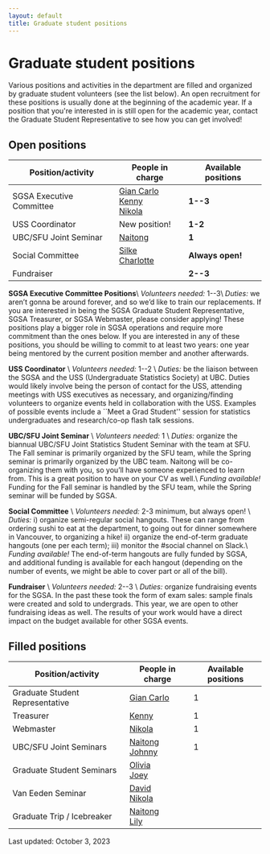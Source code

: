 ```yaml
---
layout: default
title: Graduate student positions
---
```


# Graduate student positions

Various positions and activities in the department are filled and organized by
graduate student volunteers (see the list below).
An open recruitment for these positions is usually done at the beginning of the academic year.
If a position that you're interested in is still open for the academic year,
contact the Graduate Student Representative to see how you can get involved!

## Open positions

| Position/activity | People in charge | Available positions |
| ----------------- | ---------------- | ------------------- |
| SGSA Executive Committee | [Gian Carlo](https://www.stat.ubc.ca/users/gian-carlo-di-luvi)<br/>[Kenny](https://www.stat.ubc.ca/users/kenny-chiu)<br/>[Nikola](https://www.stat.ubc.ca/users/nikola-surjanovic) | **1--3** |
| USS Coordinator	| New position! | **1-2** |
| UBC/SFU Joint Seminar | [Naitong](https://www.stat.ubc.ca/users/naitong-chen) | **1** |
| Social Committee | [Silke](https://www.stat.ubc.ca/users/silke-sophia-rice)<br/>[Charlotte](https://www.stat.ubc.ca/users/charlotte-edgar) | **Always open!** |
| Fundraiser | | **2--3** |


**SGSA Executive Committee Positions**\\
*Volunteers needed:* 1--3\\
*Duties:* we aren’t gonna be around forever, and so we’d like to train our replacements. If you are interested in being the SGSA Graduate Student Representative, SGSA Treasurer, or SGSA Webmaster, please consider applying! These positions play a bigger role in SGSA operations and require more commitment than the ones below. If you are interested in any of these positions, you should be willing to commit to at least two years: one year being mentored by the current position member and another afterwards.

**USS Coordinator** \\
*Volunteers needed:* 1--2 \\
*Duties:* be the liaison between the SGSA and the USS (Undergraduate Statistics Society) at UBC. 
Duties would likely involve being the person of contact for the USS, attending meetings 
with USS executives as necessary, and organizing/finding volunteers to organize events held 
in collaboration with the USS. Examples of possible events include a ``Meet a Grad Student''
session for statistics undergraduates and research/co-op flash talk sessions.

**UBC/SFU Joint Seminar** \\
*Volunteers needed:* 1 \\
*Duties:* organize the biannual UBC/SFU Joint Statistics Student Seminar with the team at SFU. The Fall seminar is primarily organized by the SFU team, while the Spring seminar is primarily organized by the UBC team. Naitong will be co-organizing them with you, so you’ll have someone experienced to learn from. This is a great position to have on your CV as well.\\
*Funding available!* Funding for the Fall seminar is handled by the SFU team, while the Spring seminar will be funded by SGSA.


**Social Committee** \\
*Volunteers needed:* 2-3 minimum, but always open! \\
*Duties:* i) organize semi-regular social hangouts. These can range from ordering sushi to
eat at the department, to going out for dinner somewhere in Vancouver, to organizing a
hike! ii) organize the end-of-term graduate hangouts (one per each term); iii) monitor the
#social channel on Slack.\\
*Funding available!* The end-of-term hangouts are fully funded by SGSA, and additional
funding is available for each hangout (depending on the number of events, we might be
able to cover part or all of the bill).


**Fundraiser** \\
*Volunteers needed:* 2--3 \\
*Duties:* organize fundraising events for the SGSA. In the past these took the form of
exam sales: sample finals were created and sold to undergrads. This year, we are open
to other fundraising ideas as well. The results of your work would have a direct impact on
the budget available for other SGSA events.



## Filled positions

| Position/activity | People in charge | Available positions |
| ----------------- | ---------------- | ------------------- |
| Graduate Student Representative | [Gian Carlo](https://www.stat.ubc.ca/users/gian-carlo-di-luvi) | 1 |
| Treasurer | [Kenny](https://www.stat.ubc.ca/users/kenny-chiu) | 1 |
| Webmaster | [Nikola](https://www.stat.ubc.ca/users/nikola-surjanovic) | 1 |
| UBC/SFU Joint Seminars | [Naitong](https://www.stat.ubc.ca/users/naitong-chen) <br/> [Johnny](https://www.stat.ubc.ca/users/quanhan-johnny-xi) | 1 |
| Graduate Student Seminars | [Olivia](https://www.stat.ubc.ca/users/jiapingolivia-liu) <br/> [Joey](https://www.stat.ubc.ca/users/joey-hotz) |  |
| Van Eeden Seminar | [David](https://www.stat.ubc.ca/users/zuheng-david-xu) <br/>[Nikola](https://www.stat.ubc.ca/users/nikola-surjanovic) | |
| Graduate Trip / Icebreaker | [Naitong](https://www.stat.ubc.ca/users/naitong-chen) <br/>[Lily](https://www.stat.ubc.ca/users/yuan-xia)| |


Last updated: October 3, 2023
